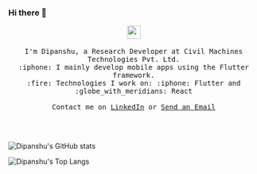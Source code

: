 ### Hi there 👋

<p align="center">
  <img src="https://user-images.githubusercontent.com/5679180/79618120-0daffb80-80be-11ea-819e-d2b0fa904d07.gif" width="27px">
  <br><br>
  <samp>
I'm Dipanshu, a Research Developer at Civil Machines Technologies Pvt. Ltd.
<br>:iphone: I mainly develop mobile apps using the Flutter framework.
<br>:fire: Technologies I work on: :iphone: Flutter and :globe_with_meridians: React
<br><br>Contact me on <a href="https://www.linkedin.com/in/iamdipanshus/" target="_blank">LinkedIn</a> or <a href="mailto:me@iamdipanshus.in">Send an Email</a>
  </samp>
</p>
<br><br>

![Dipanshu's GitHub stats](https://github-readme-stats.vercel.app/api?username=iamdipanshusingh&count_private=true&show_icons=true&theme=tokyonight)

![Dipanshu's Top Langs](https://github-readme-stats.vercel.app/api/top-langs/?username=iamdipanshusingh&theme=tokyonight)
